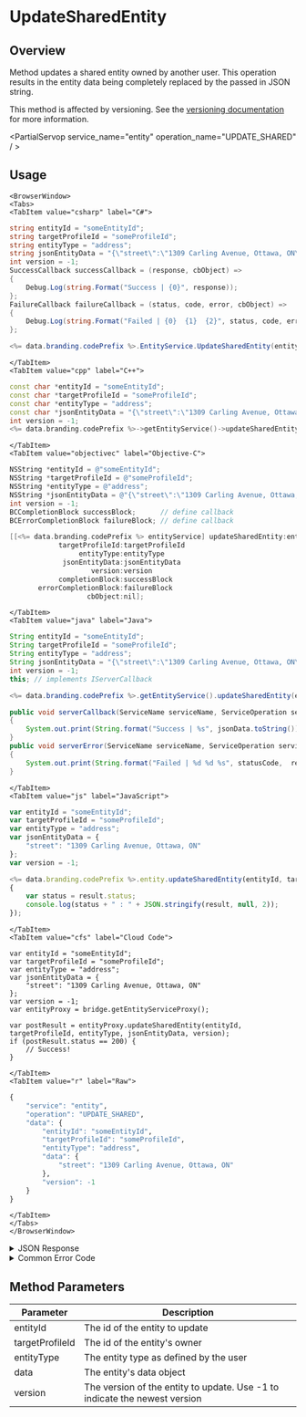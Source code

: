 # UpdateSharedEntity
## Overview
Method updates a shared entity owned by another user. This operation results in the entity data being completely replaced by the passed in JSON string.

This method is affected by versioning. See the [versioning documentation](/api/appendix/version) for more information.

<PartialServop service_name="entity" operation_name="UPDATE_SHARED" / >

## Usage

```mdx-code-block
<BrowserWindow>
<Tabs>
<TabItem value="csharp" label="C#">
```

```csharp
string entityId = "someEntityId";
string targetProfileId = "someProfileId";
string entityType = "address";
string jsonEntityData = "{\"street\":\"1309 Carling Avenue, Ottawa, ON\"}";
int version = -1;
SuccessCallback successCallback = (response, cbObject) =>
{
    Debug.Log(string.Format("Success | {0}", response));
};
FailureCallback failureCallback = (status, code, error, cbObject) =>
{
    Debug.Log(string.Format("Failed | {0}  {1}  {2}", status, code, error));
};

<%= data.branding.codePrefix %>.EntityService.UpdateSharedEntity(entityId, targetProfileId, entityType, jsonEntityData, version, successCallback, failureCallback);
```

```mdx-code-block
</TabItem>
<TabItem value="cpp" label="C++">
```

```cpp
const char *entityId = "someEntityId";
const char *targetProfileId = "someProfileId";
const char *entityType = "address";
const char *jsonEntityData = "{\"street\":\"1309 Carling Avenue, Ottawa, ON\"}";
int version = -1;
<%= data.branding.codePrefix %>->getEntityService()->updateSharedEntity(entityId, targetProfileId, entityType, jsonEntityData, version, this);
```

```mdx-code-block
</TabItem>
<TabItem value="objectivec" label="Objective-C">
```

```objectivec
NSString *entityId = @"someEntityId";
NSString *targetProfileId = @"someProfileId";
NSString *entityType = @"address";
NSString *jsonEntityData = @"{\"street\":\"1309 Carling Avenue, Ottawa, ON\"}";
int version = -1;
BCCompletionBlock successBlock;      // define callback
BCErrorCompletionBlock failureBlock; // define callback

[[<%= data.branding.codePrefix %> entityService] updateSharedEntity:entityId
            targetProfileId:targetProfileId
                 entityType:entityType
             jsonEntityData:jsonEntityData
                    version:version
            completionBlock:successBlock
       errorCompletionBlock:failureBlock
                   cbObject:nil];
```

```mdx-code-block
</TabItem>
<TabItem value="java" label="Java">
```

```java
String entityId = "someEntityId";
String targetProfileId = "someProfileId";
String entityType = "address";
String jsonEntityData = "{\"street\":\"1309 Carling Avenue, Ottawa, ON\"}";
int version = -1;
this; // implements IServerCallback

<%= data.branding.codePrefix %>.getEntityService().updateSharedEntity(entityId, targetProfileId, entityType, jsonEntityData, version, this);

public void serverCallback(ServiceName serviceName, ServiceOperation serviceOperation, JSONObject jsonData)
{
    System.out.print(String.format("Success | %s", jsonData.toString()));
}
public void serverError(ServiceName serviceName, ServiceOperation serviceOperation, int statusCode, int reasonCode, String jsonError)
{
    System.out.print(String.format("Failed | %d %d %s", statusCode,  reasonCode, jsonError.toString()));
}
```

```mdx-code-block
</TabItem>
<TabItem value="js" label="JavaScript">
```

```javascript
var entityId = "someEntityId";
var targetProfileId = "someProfileId";
var entityType = "address";
var jsonEntityData = {
    "street": "1309 Carling Avenue, Ottawa, ON"
};
var version = -1;

<%= data.branding.codePrefix %>.entity.updateSharedEntity(entityId, targetProfileId, entityType, jsonEntityData, version, result =>
{
	var status = result.status;
	console.log(status + " : " + JSON.stringify(result, null, 2));
});
```

```mdx-code-block
</TabItem>
<TabItem value="cfs" label="Cloud Code">
```

```cfscript
var entityId = "someEntityId";
var targetProfileId = "someProfileId";
var entityType = "address";
var jsonEntityData = {
    "street": "1309 Carling Avenue, Ottawa, ON"
};
var version = -1;
var entityProxy = bridge.getEntityServiceProxy();

var postResult = entityProxy.updateSharedEntity(entityId, targetProfileId, entityType, jsonEntityData, version);
if (postResult.status == 200) {
    // Success!
}
```

```mdx-code-block
</TabItem>
<TabItem value="r" label="Raw">
```

```r
{
	"service": "entity",
	"operation": "UPDATE_SHARED",
	"data": {
		"entityId": "someEntityId",
		"targetProfileId": "someProfileId",
		"entityType": "address",
		"data": {
			"street": "1309 Carling Avenue, Ottawa, ON"
		},
		"version": -1
	}
}
```

```mdx-code-block
</TabItem>
</Tabs>
</BrowserWindow>
```

<details>
<summary>JSON Response</summary>

```json
{
	"status": 200,
	"data": {
		"entityId": "113db68a-48ad-4fc9-9f44-5fd36fc6445f",
		"entityType": "person",
		"version": 1,
		"data": {
			"name": "john",
			"age": 30
		},
		"acl": {
			"other": 0
		},
		"createdAt": 1395943044322,
		"updatedAt": 1395943044322
	}
}
```
</details>

<details>
<summary>Common Error Code</summary>

### Status Codes
Code | Name | Description
---- | ---- | -----------
40332 | UPDATE_FAILED | An update operation failed. Used for entities, global entities, and updates on the user.

</details>


## Method Parameters
Parameter | Description
--------- | -----------
entityId | The id of the entity to update
targetProfileId | The id of the entity's owner
entityType | The entity type as defined by the user
data | The entity's data object
version | The version of the entity to update. Use -1 to indicate the newest version
#
